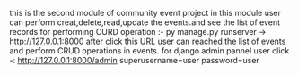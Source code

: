 this is the second module of community event project
in this module user can perform creat,delete,read,update the events.and see the list of event records
for performing CURD operation :- py manage.py runserver -> http://127.0.0.1:8000   after click this URL user can reached the list of events and perform CRUD operations in events.
for django admin pannel user click -: http://127.0.0.1:8000/admin 
superusername=user
password=user
